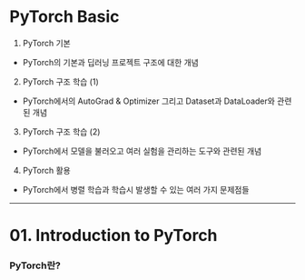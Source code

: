 # PyTorch Basic
1. PyTorch 기본
  - PyTorch의 기본과 딥러닝 프로젝트 구조에 대한 개념
2. PyTorch 구조 학습 (1)
  - PyTorch에서의 AutoGrad & Optimizer 그리고 Dataset과 DataLoader와 관련된 개념
3. PyTorch 구조 학습 (2)
  - PyTorch에서 모델을 불러오고 여러 실험을 관리하는 도구와 관련된 개념
4. PyTorch 활용
  - PyTorch에서 병렬 학습과 학습시 발생할 수 있는 여러 가지 문제점들
---
# 01. Introduction to PyTorch

### PyTorch란?


